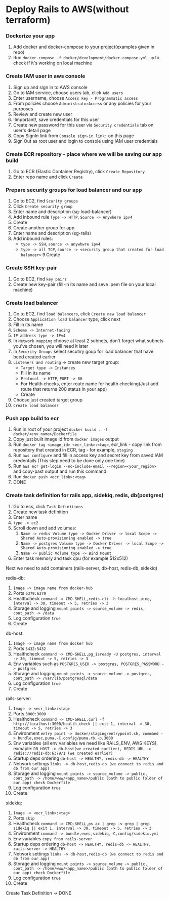 # Deploy Rails to AWS(without terraform)

### Dockerize your app
1. Add docker and docker-compose to your project(examples given in repo)
2. Run `docker-compose -f docker/development/docker-compose.yml up` to check if it's working on local machine

### Create IAM user in aws console
1. Sign up and sign in to AWS console
2. Go to IAM service, choose users tab, click `Add users`
3. Enter username, choose `Access key - Programmatic access`
4. From policies choose `AdministratorAccess` or any policies for your purposes
5. Review and create new user
6. !Important!, save credentials for this user
7. Create new password for this user via `Security credentials` tab on user's detail page
8. Copy SignIn link from `Console sign-in link:` on this page
9. Sign Out as root user and login to console using IAM user credentials

### Create ECR repository - place where we will be saving our app build
1. Go to ECR (Elastic Container Registry), click `Create Repository`
2. Enter repo name and click `Create`

### Prepare security groups for load balancer and our app
1. Go to EC2, find `Scurity groups`
2. Click `Create security group`
3. Enter name and description (sg-load-balancer)
4. Add inbound rule `Type -> HTTP`, `Source -> Anywhere ipv4`
5. Create
6. Create another group for app
7. Enter name and description (sg-rails)
8. Add inbound rules:
   - `type -> SSH`, `source -> anywhwre ipv4`
   - `type -> all TCP`, `source -> <security group that created for load balancer>`
9.Create

### Create SSH key-pair
1. Go to EC2, find `key pairs`
2. Create new key-pair (fill-in its name and seve .pem file on your local machine)

### Create load balancer
1. Go to EC2, find `load balancers`, click `Create new load balancer`
2. Choose `Application load balancer` type, click next
3. Fill in its name
4. `Scheme -> Internet-facing`
5. `IP address type -> IPv4`
6. In `Network mapping` choose at least 2 subnets, don't forget what subnets you've chosen, you will need it later
7. In `Security Groups` select secutiry goup for load balancer that have beed created earlier
8. `Listeners and routing` -> create new target group:
    - `Target type -> Instances`
    - Fill in its name
    - `Protocol -> HTTP`, `PORT -> 80`
    - For Health checks, enter route name for health checking(Just add route that returns 200 status in your app)
    - Create
9. Choose just created target group
10. `Create load balancer`

### Push app build to ecr
1. Run in root of your project `docker build . -f docker/<env_name>/Dockerfile `
2. Copy just built image id from `docker images` output
3. Run `docker tag <image_id> <ecr_link>:<tag>`, ecr_link - copy link from repository that created in ECR, tag - for example, `staging`
4. Run `aws configure` and fill in access key and secret key from saved IAM credentails (This step need to be done only one time)
5. Run `aws ecr get-login --no-include-email --region=<your_region>` and copy-past output and run this command
6. Run `docker push <ecr_link>:<tag>`
7. DONE

### Create task definition for rails app, sidekiq, redis, db(postgres)
1. Go to ecs, click `Task Definitions`
2. Create new task definition
3. Enter name
4. `type -> ec2`
5. Scroll down and add volumes:
      1. `Name -> redis
          Volume type -> Docker
          Driver -> local
          Scope -> Shared
          Auto-provisioning enabled -> true`
      2.  `Name -> postgres
          Volume type -> Docker
          Driver -> local
          Scope -> Shared
          Auto-provisioning enabled -> true`
      3. `Name -> public Volume type -> Bind Mount`
6. Enter task memory and task cpu (for example 512x512)

Next we need to add containers (rails-server, db-host, redis-db, sidekiq)

redis-db:
1. `Image -> image name from docker-hub`
2. Ports `6379:6379`
3. Healthcheck `command -> CMD-SHELL,redis-cli -h localhost ping, interval -> 30, timeout -> 5, retries -> 3`
4. Storage and logging `mount points -> source_volume -> redis, cont_path -> /data`
5. Log configuration `true`
6. Create

db-host:
1. `Image -> image name from docker hub`
2. Ports `5432:5432`
3. Healthcheck `command -> CMD-SHELL,pg_isready -U postgres, interval -> 30, timeout -> 5, retries -> 3`
4. Env variables such as `POSTGRES_USER -> postgres, POSTGRES_PASSWORD -> postgres`
5. Storage and logging `mount points -> source_volume -> postgres, cont_path -> /var/lib/postgresql/data`
6. Log configuration `true`
7. Create

rails-server:
1. `Image -> <ecr_link>:<tag>`
2. Ports `3000:3000`
3. Healthcheck `command -> CMD-SHELL,curl -f http://localhost:3000/health_check || exit 1, interval -> 30, timeout -> 5, retries -> 3`
4. Environment `entry point -> docker/staging/entrypoint.sh, command -> bundle,exec,puma,-C,config/puma.rb,-p,3000`
5. Env variables (all env variables we need like RAILS_ENV, AWS KEYS), exmaple: `DB_HOST -> db-host(we created earlier), REDIS_URL -> redis://redis-db:6379/1 (we created earlier)`
6. Startup deps ordering `db-host -> HEALTHY, redis-db -> HEALTHY`
7. Network settings `links -> db-host,redis-db (we connect to redis and db from our app)`
8. Storage and logging `mount points -> source_volume -> public, cont_path -> /home/www/<app_name>/public (path to public folder of our app) check Dockerfile`
9. Log configuration `true`
10. Create

sidekiq:
1. `Image -> <ecr_link>:<tag>`
2. Ports `skip`
3. Healthcheck `command -> CMD-SHELL,ps ax | grep -v grep | grep sidekiq || exit 1, interval -> 30, timeout -> 5, retries -> 3`
4. Environment `command -> bundle,exec,sidekiq,-C,config/sidekiq.yml`
5. Env variables `copy from rails-server`
6. Startup deps ordering `db-host -> HEALTHY, redis-db -> HEALTHY, rails-server -> HEALTHY`
7. Network settings `links -> db-host,redis-db (we connect to redis and db from our app)`
8. Storage and logging `mount points -> source_volume -> public, cont_path -> /home/www/<app_name>/public (path to public folder of our app) check Dockerfile`
9. Log configuration `true`
10. Create

Create Task Definition -> DONE
